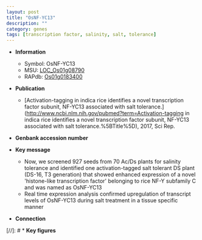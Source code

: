 ```yaml
---
layout: post
title: "OsNF-YC13"
description: ""
category: genes
tags: [transcription factor, salinity, salt, tolerance]
---
```


* **Information**  
    + Symbol: OsNF-YC13  
    + MSU: [LOC_Os01g08790](http://rice.uga.edu/cgi-bin/ORF_infopage.cgi?orf=LOC_Os01g08790)  
    + RAPdb: [Os01g0183400](http://rapdb.dna.affrc.go.jp/viewer/gbrowse_details/irgsp1?name=Os01g0183400)  

* **Publication**  
    + [Activation-tagging in indica rice identifies a novel transcription factor subunit, NF-YC13 associated with salt tolerance.](http://www.ncbi.nlm.nih.gov/pubmed?term=Activation-tagging in indica rice identifies a novel transcription factor subunit, NF-YC13 associated with salt tolerance.%5BTitle%5D), 2017, Sci Rep.

* **Genbank accession number**  

* **Key message**  
    + Now, we screened 927 seeds from 70 Ac/Ds plants for salinity tolerance and identified one activation-tagged salt tolerant DS plant (DS-16, T3 generation) that showed enhanced expression of a novel 'histone-like transcription factor' belonging to rice NF-Y subfamily C and was named as OsNF-YC13
    + Real time expression analysis confirmed upregulation of transcript levels of OsNF-YC13 during salt treatment in a tissue specific manner

* **Connection**  

[//]: # * **Key figures**  


